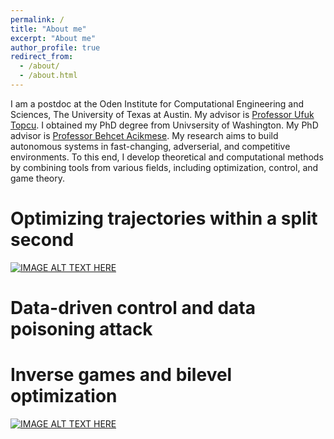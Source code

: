 ```yaml
---
permalink: /
title: "About me"
excerpt: "About me"
author_profile: true
redirect_from: 
  - /about/
  - /about.html
---
```


I am a postdoc at the Oden Institute for Computational Engineering and Sciences, The University of Texas at Austin. My advisor is [Professor Ufuk Topcu](https://www.ae.utexas.edu/people/faculty/faculty-directory/topcu). I obtained my PhD degree from Univsersity of Washington. My PhD advisor is [Professor Behcet Acikmese](https://www.aa.washington.edu/facultyfinder/behcet-acikmese). My research aims to build autonomous systems in fast-changing, adverserial, and competitive environments. To this end, I develop theoretical and computational methods by combining tools from various fields, including optimization, control, and game theory.


Optimizing trajectories within a split second
===

[![IMAGE ALT TEXT HERE](https://img.youtube.com/vi/DjMdEMswqn0/3.jpg)](https://www.youtube.com/watch?v=DjMdEMswqn0)


Data-driven control and data poisoning attack
===

Inverse games and bilevel optimization
===
[![IMAGE ALT TEXT HERE](https://img.youtube.com/vi/EvtPp_DWqgU/3.jpg)](https://www.youtube.com/watch?v=EvtPp_DWqgU)




